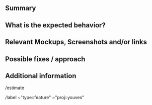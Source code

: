 <!---
1. Before opening a new issue, make sure it isn't a duplicate.

2. Include the name of the affected component, eg: account-transaction-list or scan-address

3. Fill all proposed paragraphs (even with NA, if nothing available)
--->

## Summary
<!--- Summarize the feature concisely --->



## What is the expected behavior?
<!--- What the user should see / can do --->



## Relevant Mockups, Screenshots and/or links
<!--- Paste or link any relevant mockups or screenshot that describe the feature. --->



## Possible fixes / approach
<!--- If you can, link to the line of code that might be responsible for the problem or describe how to solve it  --->



## Additional information
<!--- anything that might be important for whoever works with this issue )  --->



<!--- --------------------------------------------------- --->

<!--- if you already know, please add an estimate eg. 2h or 1d, else leave it as it is--->
/estimate



<!--- these standard labels will be added to this issue, leave it as it is --->
/label ~"type::feature" ~"proj::youves"

